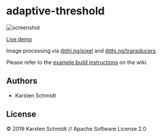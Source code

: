 # adaptive-threshold

![screenshot](https://raw.githubusercontent.com/thi-ng/umbrella/develop/assets/examples/adaptive-threshold.png)

[Live demo](http://demo.thi.ng/umbrella/adaptive-threshold/)

Image processing via
[@thi.ng/pixel](https://github.com/thi-ng/umbrella/tree/develop/packages/pixel)
and
[@thi.ng/transducers](https://github.com/thi-ng/umbrella/tree/develop/packages/transducers).

Please refer to the [example build instructions](https://github.com/thi-ng/umbrella/wiki/Example-build-instructions) on the wiki.

## Authors

- Karsten Schmidt

## License

&copy; 2019 Karsten Schmidt // Apache Software License 2.0

